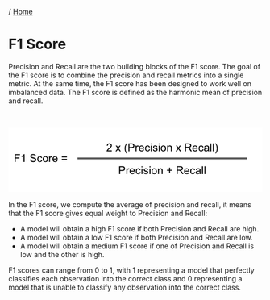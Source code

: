 / [Home](index.md)

# F1 Score

Precision and Recall are the two building blocks of the F1 score. The goal of the F1 score is to combine the precision and recall metrics into a single metric. At the same time, the F1 score has been designed to work well on imbalanced data. The F1 score is defined as the harmonic mean of precision and recall.

<br>

![F1 Score](images/f1_score.webp "F1 Score")
<br>

In the F1 score, we compute the average of precision and recall, it means that the F1 score gives equal weight to Precision and Recall:

* A model will obtain a high F1 score if both Precision and Recall are high.
* A model will obtain a low F1 score if both Precision and Recall are low.
* A model will obtain a medium F1 score if one of Precision and Recall is low and the other is high.

 F1 scores can range from 0 to 1, with 1 representing a model that perfectly classifies each observation into the correct class and 0 representing a model that is unable to classify any observation into the correct class.

 